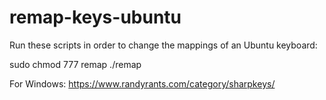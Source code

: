 # remap-keys-ubuntu

Run these scripts in order to change the mappings of an Ubuntu keyboard:

sudo chmod 777 remap
./remap

For Windows: https://www.randyrants.com/category/sharpkeys/
